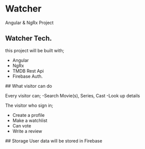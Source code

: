 # Watcher
Angular & NgRx Project

## Watcher Tech.
this project will be built with; 
- Angular
- NgRx
- TMDB Rest Api
- Firebase Auth.

## What visitor can do 

Every visitor can;
-Search Movie(s), Series, Cast
-Look up details

The visitor who sign in;
- Create a profile
- Make a watchlist
- Can vote
- Write a review

## Storage
User data will be stored in Firebase

